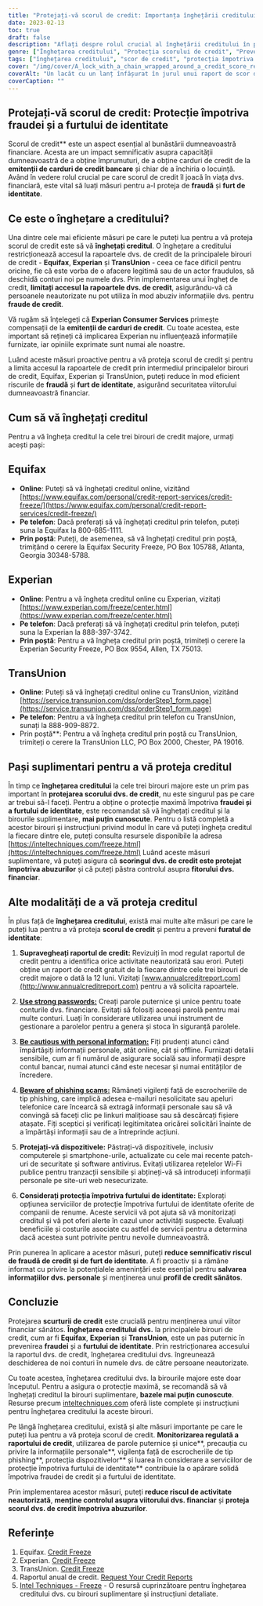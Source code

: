 ```yaml
---
title: "Protejați-vă scorul de credit: Importanța înghețării creditului dvs"
date: 2023-02-13
toc: true
draft: false
description: "Aflați despre rolul crucial al înghețării creditului în protejarea viitorului dvs. financiar și aflați cum să preluați controlul asupra scorului dvs. de credit."
genre: ["Înghețarea creditului", "Protecția scorului de credit", "Prevenirea furtului de identitate", "Securitate financiară", "Prevenirea fraudei", "Birouri de credit", "Equifax", "Experian", "TransUnion", "Finanțe personale"]
tags: ["înghețarea creditului", "scor de credit", "protecția împotriva furtului de identitate", "securitate financiară", "prevenirea fraudei", "birouri de credit", "Equifax", "Experian", "TransUnion", "protejarea scorului de credit", "salvgardarea creditului", "raport de credit", "fraudă de credit", "monitorizarea creditelor", "emitenți de carduri de credit", "înghețarea creditului", "protecția creditului", "raport de credit îngheață", "servicii de monitorizare a creditelor", "viitorul financiar", "importanța înghețării creditului", "cum să înghețe creditul", "procesul de înghețare a creditului", "biroul de credit de securitate îngheață de securitate", "înghețarea rapoartelor de credit", "prevenirea furtului de identitate", "gestionarea scorului de credit", "protejarea informațiilor financiare", "măsuri de securitate împotriva fraudei", "protecția identității financiare"]
cover: "/img/cover/A_lock_with_a_chain_wrapped_around_a_credit_score_report.png"
coverAlt: "Un lacăt cu un lanț înfășurat în jurul unui raport de scor de credit, simbolizând protecția și securitatea pe care înghețarea creditului dvs. le oferă împotriva furtului de identitate și a fraudei"
coverCaption: ""
---
```


## Protejați-vă scorul de credit: Protecție împotriva fraudei și a furtului de identitate

Scorul de credit** este un aspect esențial al bunăstării dumneavoastră financiare. Acesta are un impact semnificativ asupra capacității dumneavoastră de a obține împrumuturi, de a obține carduri de credit de la **emitenții de carduri de credit bancare** și chiar de a închiria o locuință. Având în vedere rolul crucial pe care scorul de credit îl joacă în viața dvs. financiară, este vital să luați măsuri pentru a-l proteja de **fraudă** și **furt de identitate**.

## Ce este o înghețare a creditului?

Una dintre cele mai eficiente măsuri pe care le puteți lua pentru a vă proteja scorul de credit este să vă **înghețați creditul**. O înghețare a creditului restricționează accesul la rapoartele dvs. de credit de la principalele birouri de credit - **Equifax**, **Experian** și **TransUnion** - ceea ce face dificil pentru oricine, fie că este vorba de o afacere legitimă sau de un actor fraudulos, să deschidă conturi noi pe numele dvs. Prin implementarea unui îngheț de credit, **limitați accesul la rapoartele dvs. de credit**, asigurându-vă că persoanele neautorizate nu pot utiliza în mod abuziv informațiile dvs. pentru **fraude de credit**.

Vă rugăm să înțelegeți că **Experian Consumer Services** primește compensații de la **emitenții de carduri de credit**. Cu toate acestea, este important să rețineți că implicarea Experian nu influențează informațiile furnizate, iar opiniile exprimate sunt numai ale noastre.

Luând aceste măsuri proactive pentru a vă proteja scorul de credit și pentru a limita accesul la rapoartele de credit prin intermediul principalelor birouri de credit, Equifax, Experian și TransUnion, puteți reduce în mod eficient riscurile de **fraudă** și **furt de identitate**, asigurând securitatea viitorului dumneavoastră financiar.

## Cum să vă înghețați creditul

Pentru a vă îngheța creditul la cele trei birouri de credit majore, urmați acești pași:

## Equifax

- **Online**: Puteți să vă înghețați creditul online, vizitând [https://www.equifax.com/personal/credit-report-services/credit-freeze/](https://www.equifax.com/personal/credit-report-services/credit-freeze/)
- **Pe telefon**: Dacă preferați să vă înghețați creditul prin telefon, puteți suna la Equifax la 800-685-1111.
- **Prin poștă**: Puteți, de asemenea, să vă înghețați creditul prin poștă, trimițând o cerere la Equifax Security Freeze, PO Box 105788, Atlanta, Georgia 30348-5788.

## Experian

- **Online**: Pentru a vă îngheța creditul online cu Experian, vizitați [https://www.experian.com/freeze/center.html](https://www.experian.com/freeze/center.html)
- **Pe telefon**: Dacă preferați să vă înghețați creditul prin telefon, puteți suna la Experian la 888-397-3742.
- **Prin poștă**: Pentru a vă îngheța creditul prin poștă, trimiteți o cerere la Experian Security Freeze, PO Box 9554, Allen, TX 75013.

## TransUnion

- **Online**: Puteți să vă înghețați creditul online cu TransUnion, vizitând [https://service.transunion.com/dss/orderStep1_form.page](https://service.transunion.com/dss/orderStep1_form.page)
- **Pe telefon**: Pentru a vă îngheța creditul prin telefon cu TransUnion, sunați la 888-909-8872.
- Prin poștă**: Pentru a vă îngheța creditul prin poștă cu TransUnion, trimiteți o cerere la TransUnion LLC, PO Box 2000, Chester, PA 19016.

## Pași suplimentari pentru a vă proteja creditul

În timp ce **înghețarea creditului** la cele trei birouri majore este un prim pas important în **protejarea scorului dvs. de credit**, nu este singurul pas pe care ar trebui să-l faceți. Pentru a obține o protecție maximă împotriva **fraudei și a furtului de identitate**, este recomandat să vă înghețați creditul și la birourile suplimentare, **mai puțin cunoscute**. Pentru o listă completă a acestor birouri și instrucțiuni privind modul în care vă puteți îngheța creditul la fiecare dintre ele, puteți consulta resursele disponibile la adresa [https://inteltechniques.com/freeze.html](https://inteltechniques.com/freeze.html) Luând aceste măsuri suplimentare, vă puteți asigura că **scoringul dvs. de credit este protejat împotriva abuzurilor** și că puteți păstra controlul asupra **fitorului dvs. financiar**.

## Alte modalități de a vă proteja creditul

În plus față de **înghețarea creditului**, există mai multe alte măsuri pe care le puteți lua pentru a vă proteja **scorul de credit** și pentru a preveni **furatul de identitate**:

1. **Supravegheați raportul de credit:** Revizuiți în mod regulat raportul de credit pentru a identifica orice activitate neautorizată sau erori. Puteți obține un raport de credit gratuit de la fiecare dintre cele trei birouri de credit majore o dată la 12 luni. Vizitați [www.annualcreditreport.com](http://www.annualcreditreport.com) pentru a vă solicita rapoartele.

2. [**Use strong passwords:**](https://simeononsecurity.com/articles/how-to-create-strong-passwords/) Creați parole puternice și unice pentru toate conturile dvs. financiare. Evitați să folosiți aceeași parolă pentru mai multe conturi. Luați în considerare utilizarea unui instrument de gestionare a parolelor pentru a genera și stoca în siguranță parolele.

3. [**Be cautious with personal information:**](https://simeononsecurity.com/articles/tips-for-secure-e-commerce-transactions-and-safe-online-shopping/) Fiți prudenți atunci când împărtășiți informații personale, atât online, cât și offline. Furnizați detalii sensibile, cum ar fi numărul de asigurare socială sau informații despre contul bancar, numai atunci când este necesar și numai entităților de încredere.

4. [**Beware of phishing scams:**](https://simeononsecurity.com/articles/what-is-a-common-indicator-of-a-phishing-attempt/) Rămâneți vigilenți față de escrocheriile de tip phishing, care implică adesea e-mailuri nesolicitate sau apeluri telefonice care încearcă să extragă informații personale sau să vă convingă să faceți clic pe linkuri malițioase sau să descărcați fișiere atașate. Fiți sceptici și verificați legitimitatea oricărei solicitări înainte de a împărtăși informații sau de a întreprinde acțiuni.

5. **Protejați-vă dispozitivele:** Păstrați-vă dispozitivele, inclusiv computerele și smartphone-urile, actualizate cu cele mai recente patch-uri de securitate și software antivirus. Evitați utilizarea rețelelor Wi-Fi publice pentru tranzacții sensibile și abțineți-vă să introduceți informații personale pe site-uri web nesecurizate.

6. **Considerați protecția împotriva furtului de identitate:** Explorați opțiunea serviciilor de protecție împotriva furtului de identitate oferite de companii de renume. Aceste servicii vă pot ajuta să vă monitorizați creditul și vă pot oferi alerte în cazul unor activități suspecte. Evaluați beneficiile și costurile asociate cu astfel de servicii pentru a determina dacă acestea sunt potrivite pentru nevoile dumneavoastră.

Prin punerea în aplicare a acestor măsuri, puteți **reduce semnificativ riscul de fraudă de credit și de furt de identitate**. A fi proactiv și a rămâne informat cu privire la potențialele amenințări este esențial pentru **salvarea informațiilor dvs. personale** și menținerea unui **profil de credit sănătos**.

## Concluzie

Protejarea **scurturii de credit** este crucială pentru menținerea unui viitor financiar sănătos. **Înghețarea creditului dvs.** la principalele birouri de credit, cum ar fi **Equifax**, **Experian** și **TransUnion**, este un pas puternic în prevenirea **fraudei** și a **furtului de identitate**. Prin restricționarea accesului la raportul dvs. de credit, înghețarea creditului dvs. îngreunează deschiderea de noi conturi în numele dvs. de către persoane neautorizate.

Cu toate acestea, înghețarea creditului dvs. la birourile majore este doar începutul. Pentru a asigura o protecție maximă, se recomandă să vă înghețați creditul la birouri suplimentare, **bazele mai puțin cunoscute**. Resurse precum [inteltechniques.com](https://inteltechniques.com/freeze.html) oferă liste complete și instrucțiuni pentru înghețarea creditului la aceste birouri.

Pe lângă înghețarea creditului, există și alte măsuri importante pe care le puteți lua pentru a vă proteja scorul de credit. **Monitorizarea regulată a raportului de credit**, utilizarea de parole puternice și unice**, precauția cu privire la informațiile personale**, vigilența față de escrocheriile de tip phishing**, protecția dispozitivelor** și luarea în considerare a serviciilor de protecție împotriva furtului de identitate** contribuie la o apărare solidă împotriva fraudei de credit și a furtului de identitate.

Prin implementarea acestor măsuri, puteți **reduce riscul de activitate neautorizată**, **menține controlul asupra viitorului dvs. financiar** și **proteja scorul dvs. de credit împotriva abuzurilor**.

## Referințe

1. Equifax. [Credit Freeze](https://www.equifax.com/personal/credit-report-services/credit-freeze/)
2. Experian. [Credit Freeze](https://www.experian.com/freeze/center.html)
3. TransUnion. [Credit Freeze](https://service.transunion.com/dss/orderStep1_form.page)
4. Raportul anual de credit. [Request Your Credit Reports](http://www.annualcreditreport.com)
5. [Intel Techniques - Freeze](https://inteltechniques.com/freeze.html) - O resursă cuprinzătoare pentru înghețarea creditului dvs. cu birouri suplimentare și instrucțiuni detaliate.
